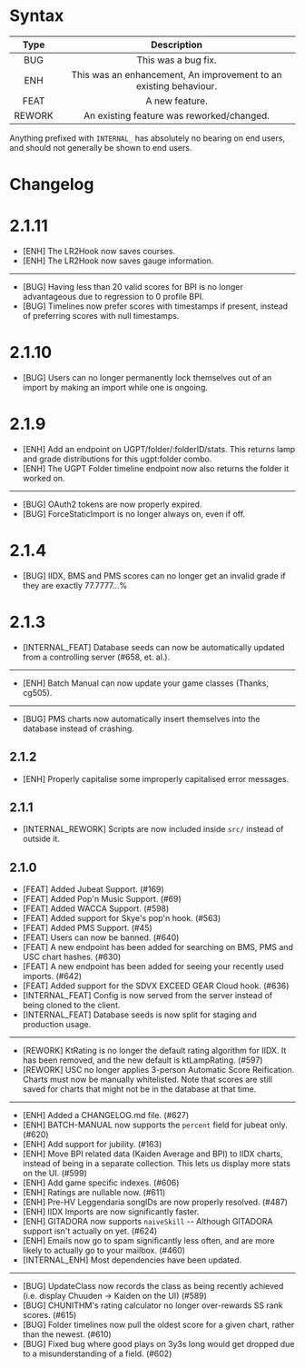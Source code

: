 <!-- This file is not automatically generated. We write this by hand. -->
<!-- You must update it by hand too! -->

# Syntax

|  Type  |                            Description                            |
| :----: | :---------------------------------------------------------------: |
|  BUG   |                        This was a bug fix.                        |
|  ENH   | This was an enhancement, An improvement to an existing behaviour. |
|  FEAT  |                          A new feature.                           |
| REWORK |             An existing feature was reworked/changed.             |

Anything prefixed with `INTERNAL_` has absolutely no bearing on end users, and should
not generally be shown to end users.

# Changelog

# 2.1.11

- [ENH] The LR2Hook now saves courses.
- [ENH] The LR2Hook now saves gauge information.

*****

- [BUG] Having less than 20 valid scores for BPI is no longer advantageous due to regression to 0 profile BPI.
- [BUG] Timelines now prefer scores with timestamps if present, instead of preferring scores with null timestamps.

# 2.1.10

- [BUG] Users can no longer permanently lock themselves out of an import by making an import while one is ongoing.

# 2.1.9

- [ENH] Add an endpoint on UGPT/folder/:folderID/stats. This returns lamp and grade distributions for this ugpt:folder combo.
- [ENH] The UGPT Folder timeline endpoint now also returns the folder it worked on.

*****

- [BUG] OAuth2 tokens are now properly expired.
- [BUG] ForceStaticImport is no longer always on, even if off.

# 2.1.4

- [BUG] IIDX, BMS and PMS scores can no longer get an invalid grade if they are exactly 77.7777...%

# 2.1.3

- [INTERNAL_FEAT] Database seeds can now be automatically updated from a controlling server (#658, et. al.).

*****

- [ENH] Batch Manual can now update your game classes (Thanks, cg505).

*****

- [BUG] PMS charts now automatically insert themselves into the database instead of crashing.

## 2.1.2

- [ENH] Properly capitalise some improperly capitalised error messages.

## 2.1.1

- [INTERNAL_REWORK] Scripts are now included inside `src/` instead of outside it.

## 2.1.0

- [FEAT] Added Jubeat Support. (#169)
- [FEAT] Added Pop'n Music Support. (#69)
- [FEAT] Added WACCA Support. (#598)
- [FEAT] Added support for Skye's pop'n hook. (#563)
- [FEAT] Added PMS Support. (#45)
- [FEAT] Users can now be banned. (#640)
- [FEAT] A new endpoint has been added for searching on BMS, PMS and USC chart hashes. (#630)
- [FEAT] A new endpoint has been added for seeing your recently used imports. (#642)
- [FEAT] Added support for the SDVX EXCEED GEAR Cloud hook. (#636)
- [INTERNAL_FEAT] Config is now served from the server instead of being cloned to the client.
- [INTERNAL_FEAT] Database seeds is now split for staging and production usage.

*****

- [REWORK] KtRating is no longer the default rating algorithm for IIDX. It has been removed, and the new default is ktLampRating. (#597)
- [REWORK] USC no longer applies 3-person Automatic Score Reification. Charts must now be manually whitelisted. Note that scores are still saved for charts that might not be in the database at that time.

*****

- [ENH] Added a CHANGELOG.md file. (#627)
- [ENH] BATCH-MANUAL now supports the `percent` field for jubeat only. (#620)
- [ENH] Add support for jubility. (#163)
- [ENH] Move BPI related data (Kaiden Average and BPI) to IIDX charts, instead of being in a separate collection. This lets us display more stats on the UI. (#599)
- [ENH] Add game specific indexes. (#606)
- [ENH] Ratings are nullable now. (#611)
- [ENH] Pre-HV Leggendaria songIDs are now properly resolved. (#487)
- [ENH] IIDX Imports are now significantly faster.
- [ENH] GITADORA now supports `naiveSkill` -- Although GITADORA support isn't actually on yet. (#624)
- [ENH] Emails now go to spam significantly less often, and are more likely to actually go to your mailbox. (#460)
- [INTERNAL_ENH] Most dependencies have been updated.

*****

- [BUG] UpdateClass now records the class as being recently achieved (i.e. display Chuuden -> Kaiden on the UI) (#589)
- [BUG] CHUNITHM's rating calculator no longer over-rewards SS rank scores. (#615)
- [BUG] Folder timelines now pull the oldest score for a given chart, rather than the newest. (#610)
- [BUG] Fixed bug where good plays on 3y3s long would get dropped due to a misunderstanding of a field. (#602)
